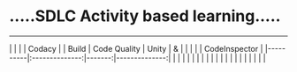 # .....SDLC Activity based learning.....
-------------------------------------------------------
|          |                |        |   Codacy      |
| Build    |  Code Quality  |  Unity |      &        |
|          |                |        | CodeInspector |
|----------|:--------------:|-------:|--------------:|
|          |                |        |               |
|          |                |        |               |
|          |                |        |               |
|          |                |        |               |          